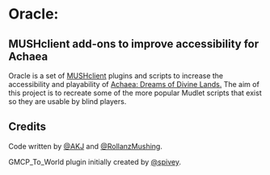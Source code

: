 # Oracle:
## MUSHclient add-ons to improve accessibility for Achaea

Oracle is a set of [MUSHclient](https://www.mushclient.com/) plugins and scripts to increase the accessibility and playability of [Achaea: Dreams of Divine Lands.](https://achaea.com/) The aim of this project is to recreate some of the more popular Mudlet scripts that exist so they are usable by blind players.

## Credits
Code written by [@AKJ](https://github.com/akj) and [@RollanzMushing](https://github.com/rollanzmushing).

GMCP_To_World plugin initially created by [@spivey](https://github.com/tspivey).
